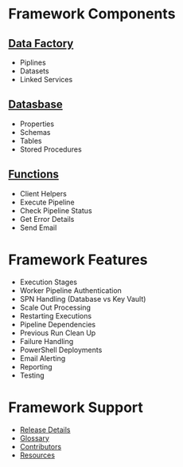 
# Framework Components

## [Data Factory](https://mrpaulandrew.github.io/ADF.procfwk/datafactory)
* Piplines
* Datasets
* Linked Services

## [Datasbase](https://mrpaulandrew.github.io/ADF.procfwk/database)
* Properties
* Schemas
* Tables
* Stored Procedures

## [Functions](https://mrpaulandrew.github.io/ADF.procfwk/functions)
* Client Helpers
* Execute Pipeline
* Check Pipeline Status
* Get Error Details
* Send Email

# Framework Features
* Execution Stages
* Worker Pipeline Authentication
* SPN Handling (Database vs Key Vault)
* Scale Out Processing
* Restarting Executions
* Pipeline Dependencies
* Previous Run Clean Up
* Failure Handling
* PowerShell Deployments
* Email Alerting
* Reporting
* Testing

# Framework Support
* [Release Details]()
* [Glossary](https://mrpaulandrew.github.io/ADF.procfwk/glossary)
* [Contributors](https://mrpaulandrew.github.io/ADF.procfwk/contributors)
* [Resources]()